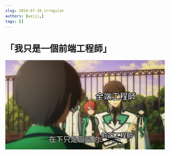 ```yaml
---
slug: 2024-07-28_irregular
authors: [weiji,]
tags: []
--- 
```


# 「我只是一個前端工程師」

<head>
  <meta property="og:image" content="https://raw.githubusercontent.com/FlySkyPie/flyskypie.github.io/main/post/2024-07-28_irregular/00_irregular.webp" />
</head>

![](./00_irregular.webp)
